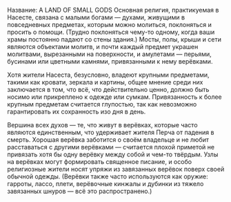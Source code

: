 Название: A LAND OF SMALL GODS
Основная религия, практикуемая в Насесте, связана с малыми богами — духами, живущими в повседневных предметах, которым можно молиться, поклоняться и просить о помощи. (Трудно поклоняться чему-то одному, когда ваши храмы постоянно падают со стены здания.) Мосты, полы, крыши и сети являются объектами молитв, и почти каждый предмет украшен молитвами, вырезанными на поверхности, и амулетами — перьями, бусинами или цветными камнями, привязанными к нему верёвками.

Хотя жители Насеста, безусловно, владеют крупными предметами, такими как кровати, зеркала и картины, общее мнение среди них заключается в том, что всё, что действительно ценно, должно быть носимо или прикреплено к одежде или сумкам. Привязанность к более крупным предметам считается глупостью, так как невозможно гарантировать их сохранность изо дня в день.

Вершина всех духов — те, что живут в верёвках, которые часто являются единственным, что удерживает жителя Перча от падения в смерть. Хорошая верёвка заботится о своём владельце и не любит расставаться с другими верёвками — считается плохой приметой не привязать хотя бы одну верёвку между собой и чем-то твёрдым. Узлы на верёвках могут формировать священное писание, и особо религиозные жители носят упряжи из завязанных верёвок поверх своей обычной одежды. (Верёвки также часто используются как оружие: гарроты, лассо, плети, верёвочные кинжалы и дубинки из тяжело завязанных шнуров — всё это распространено.)